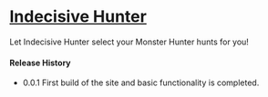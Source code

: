 # [Indecisive Hunter](https://indecisiveboolean.github.io/indecisivehunter/)

Let Indecisive Hunter select your Monster Hunter hunts for you!


#### Release History

* 0.0.1
    First build of the site and basic functionality is completed.
